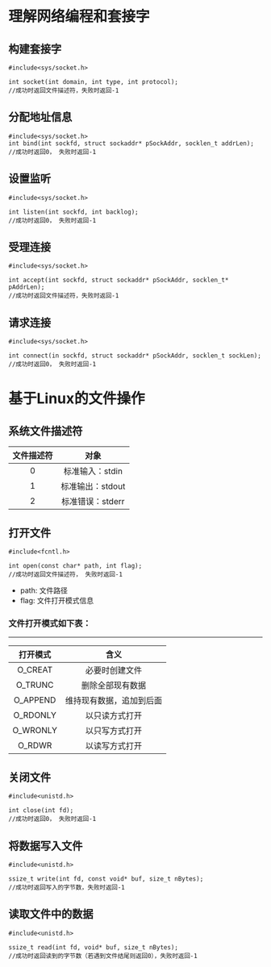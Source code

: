 # 理解网络编程和套接字
## 构建套接字
```
#include<sys/socket.h>

int socket(int domain, int type, int protocol);
//成功时返回文件描述符，失败时返回-1
```
## 分配地址信息
```
#include<sys/socket.h>
int bind(int sockfd, struct sockaddr* pSockAddr, socklen_t addrLen);
//成功时返回0， 失败时返回-1
```
## 设置监听
```
#include<sys/socket.h>

int listen(int sockfd, int backlog);
//成功时返回0， 失败时返回-1
```
## 受理连接
```
#include<sys/socket.h>

int accept(int sockfd, struct sockaddr* pSockAddr, socklen_t* pAddrLen);
//成功时返回文件描述符，失败时返回-1
```

## 请求连接
```
#include<sys/socket.h>

int connect(in sockfd, struct sockaddr* pSockAddr, socklen_t sockLen);
//成功时返回0， 失败时返回-1
```

# 基于Linux的文件操作
## 系统文件描述符
文件描述符  |对象
:--------:|:----:
0         |标准输入：stdin
1         |标准输出：stdout
2         |标准错误：stderr

## 打开文件
```
#include<fcntl.h>

int open(const char* path, int flag);
//成功时返回文件描述符， 失败时返回-1
```
- path: 文件路径
- flag: 文件打开模式信息

### 文件打开模式如下表：
---
打开模式    |含义
:---------:|:---:
O_CREAT    |必要时创建文件
O_TRUNC    |删除全部现有数据
O_APPEND   |维持现有数据，追加到后面
O_RDONLY   |以只读方式打开
O_WRONLY   |以只写方式打开
O_RDWR     |以读写方式打开

## 关闭文件
```
#include<unistd.h>

int close(int fd);
//成功时返回0， 失败时返回-1
```
## 将数据写入文件
```
#include<unistd.h>

ssize_t write(int fd, const void* buf, size_t nBytes);
//成功时返回写入的字节数，失败时返回-1
```
## 读取文件中的数据
```
#include<unistd.h>

ssize_t read(int fd, void* buf, size_t nBytes);
//成功时返回读到的字节数（若遇到文件结尾则返回0），失败时返回-1
```
